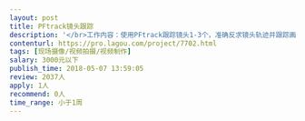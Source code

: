 ```yaml
---                
layout: post       
title: PFtrack镜头跟踪           
description: '</br>工作内容：使用PFtrack跟踪镜头1-3个，准确反求镜头轨迹并跟踪画面内物体轨迹，导出MS与houdini文件。</br>人员要求：能快速准确跟踪镜头，熟练使用PFTrack。</br>'     
contenturl: https://pro.lagou.com/project/7702.html      
tags: [现场摄像/视频拍摄/视频制作]            
salary: 3000元以下          
publish_time: 2018-05-07 13:59:05         
review: 2037人                   
apply: 1人                   
recommend: 0人                   
time_range: 小于1周              
---                 
```

